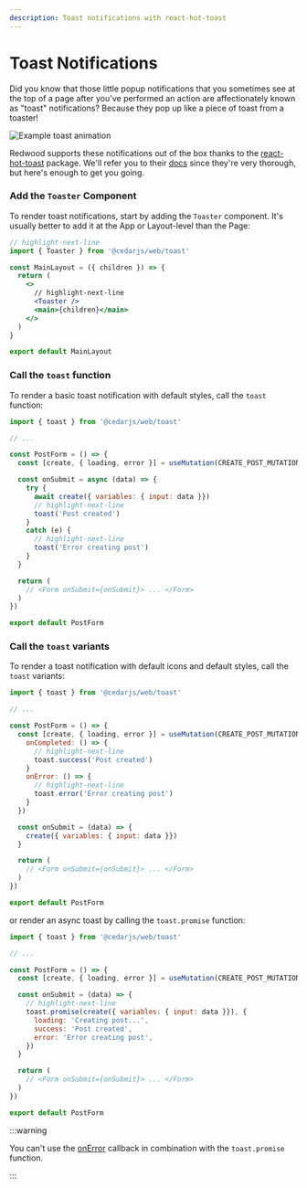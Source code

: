 ```yaml
---
description: Toast notifications with react-hot-toast
---
```


# Toast Notifications

Did you know that those little popup notifications that you sometimes see at the top of a page after you've performed an action are affectionately known as "toast" notifications?
Because they pop up like a piece of toast from a toaster!

![Example toast animation](https://user-images.githubusercontent.com/300/110032806-71024680-7ced-11eb-8d69-7f462929815e.gif)

Redwood supports these notifications out of the box thanks to the [react-hot-toast](https://react-hot-toast.com/) package.
We'll refer you to their [docs](https://react-hot-toast.com/docs) since they're very thorough, but here's enough to get you going.

### Add the `Toaster` Component

To render toast notifications, start by adding the `Toaster` component.
It's usually better to add it at the App or Layout-level than the Page:

```jsx title="web/src/layouts/MainLayout/MainLayout.js"
// highlight-next-line
import { Toaster } from '@cedarjs/web/toast'

const MainLayout = ({ children }) => {
  return (
    <>
      // highlight-next-line
      <Toaster />
      <main>{children}</main>
    </>
  )
}

export default MainLayout
```

### Call the `toast` function

To render a basic toast notification with default styles, call the `toast` function:

```jsx title="web/src/layouts/MainLayout/MainLayout.js"
import { toast } from '@cedarjs/web/toast'

// ...

const PostForm = () => {
  const [create, { loading, error }] = useMutation(CREATE_POST_MUTATION)

  const onSubmit = async (data) => {
    try {
      await create({ variables: { input: data }})
      // highlight-next-line
      toast('Post created')
    }
    catch (e) {
      // highlight-next-line
      toast('Error creating post')
    }
  }

  return (
    // <Form onSubmit={onSubmit}> ... </Form>
  )
})

export default PostForm
```

### Call the `toast` variants

To render a toast notification with default icons and default styles, call the `toast` variants:

```jsx title="web/src/components/PostForm/PostForm.js"
import { toast } from '@cedarjs/web/toast'

// ...

const PostForm = () => {
  const [create, { loading, error }] = useMutation(CREATE_POST_MUTATION, {
    onCompleted: () => {
      // highlight-next-line
      toast.success('Post created')
    }
    onError: () => {
      // highlight-next-line
      toast.error('Error creating post')
    }
  })

  const onSubmit = (data) => {
    create({ variables: { input: data }})
  }

  return (
    // <Form onSubmit={onSubmit}> ... </Form>
  )
})

export default PostForm
```

or render an async toast by calling the `toast.promise` function:

```jsx title="web/src/components/PostForm/PostForm.js"
import { toast } from '@cedarjs/web/toast'

// ...

const PostForm = () => {
  const [create, { loading, error }] = useMutation(CREATE_POST_MUTATION)

  const onSubmit = (data) => {
    // highlight-next-line
    toast.promise(create({ variables: { input: data }}), {
      loading: 'Creating post...',
      success: 'Post created',
      error: 'Error creating post',
    })
  }

  return (
    // <Form onSubmit={onSubmit}> ... </Form>
  )
})

export default PostForm
```

:::warning

You can't use the [onError](https://www.apollographql.com/docs/react/api/react/hooks/#onerror) callback in combination with the `toast.promise` function.

:::
